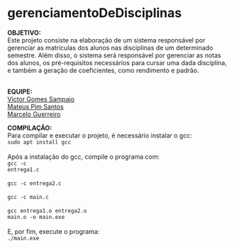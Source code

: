 # gerenciamentoDeDisciplinas
<b>OBJETIVO:</b><br>
Este projeto consiste na elaboração de um sistema responsável por gerenciar as matrículas dos alunos nas disciplinas de um determinado semestre. Além disso, o sistema será responsável por gerenciar as notas dos alunos, os pré-requisitos necessários para cursar uma dada disciplina, e também a geração de coeficientes, como rendimento e padrão.
<br>
<br>

<b>EQUIPE:</b><br>
<a href="github.com/victorgom3s">Victor Gomes Sampaio</a><br>
<a href="github.com/mateuspim">Mateus Pim Santos</a><br>
<a href="github.com/MarceloGuerreiroUnicamp">Marcelo Guerreiro</a><br>

<b>COMPILAÇÃO:</b><br>
Para compilar e executar o projeto, é necessário instalar o gcc:<br>
<code>sudo apt install gcc</code><br><br>
Após a instalação do gcc, compile o programa com:<br>
<code>gcc -c entrega1.c</code><br><br>
<code>gcc -c entrega2.c</code><br><br>
<code>gcc -c main.c</code><br><br>
<code>gcc entrega1.o entrega2.o main.o -o main.exe</code><br><br>
E, por fim, execute o programa: <br>
<code>./main.exe</code>

